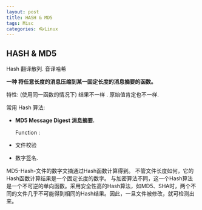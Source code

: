 ```yaml
---
layout: post
title: HASH & MD5
tags: Misc
categories: 👓Linux
---
```


## HASH & MD5

Hash 翻译散列. 音译哈希

**一种 将任意长度的消息压缩到某一固定长度的消息摘要的函数。**


特性: 
(使用同一函数的情况下)
结果不一样 . 原始值肯定也不一样.

常用 Hash 算法:

- **MD5  Message Digest 消息摘要.**


  Function :
 
- 文件校验
- 数字签名.


MD5-Hash-文件的数字文摘通过Hash函数计算得到。
不管文件长度如何，它的Hash函数计算结果是一个固定长度的数字。
与加密算法不同，这一个Hash算法是一个不可逆的单向函数。采用安全性高的Hash算法，如MD5、SHA时，两个不同的文件几乎不可能得到相同的Hash结果。因此，一旦文件被修改，就可检测出来。


